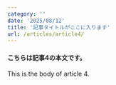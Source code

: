 ```yaml
---
category: ''
date: '2025/08/12'
title: '記事タイトルがここに入ります'
url: /articles/article4/
---
```


#### こちらは記事4の本文です。

This is the body of article 4.
